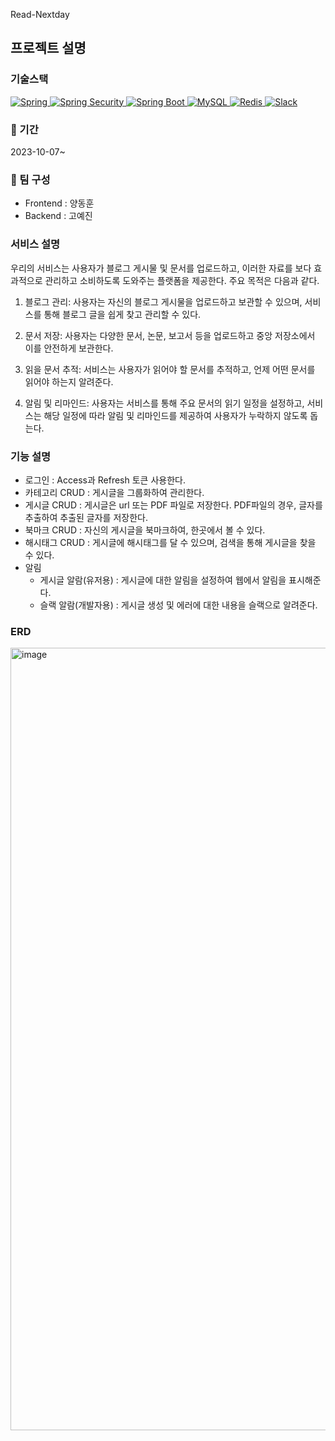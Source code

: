 Read-Nextday

## 프로젝트 설명

### 기술스택
 <a href="https://spring.io/">
  <img src="https://img.shields.io/badge/Spring-Framework-success?logo=spring" alt="Spring">
</a>
<a href="https://spring.io/projects/spring-security">
  <img src="https://img.shields.io/badge/Spring%20Security-Security-blue?logo=spring-security" alt="Spring Security">
</a>
<a href="https://spring.io/projects/spring-boot">
  <img src="https://img.shields.io/badge/Spring%20Boot-Boot-blue?logo=spring-boot" alt="Spring Boot">
</a>
<a href="https://www.mysql.com/">
  <img src="https://img.shields.io/badge/MySQL-Database-blue?logo=mysql" alt="MySQL">
</a>
<a href="https://redis.io/">
  <img src="https://img.shields.io/badge/Redis-Cache-red?logo=redis" alt="Redis">
</a>
<a href="https://slack.com/">
  <img src="https://img.shields.io/badge/Slack-Chat-4A154B?logo=slack" alt="Slack">
</a>

### :calendar: 기간
2023-10-07~

### :couple: 팀 구성
- Frontend : 양동훈
- Backend : 고예진

### 서비스 설명

  우리의 서비스는 사용자가 블로그 게시물 및 문서를 업로드하고, 이러한 자료를 보다 효과적으로 관리하고 소비하도록 도와주는 플랫폼을 제공한다. 주요 목적은 다음과 같다.

1. 블로그 관리: 사용자는 자신의 블로그 게시물을 업로드하고 보관할 수 있으며, 서비스를 통해 블로그 글을 쉽게 찾고 관리할 수 있다.

2. 문서 저장: 사용자는 다양한 문서, 논문, 보고서 등을 업로드하고 중앙 저장소에서 이를 안전하게 보관한다.

3. 읽을 문서 추적: 서비스는 사용자가 읽어야 할 문서를 추적하고, 언제 어떤 문서를 읽어야 하는지 알려준다.

4. 알림 및 리마인드: 사용자는 서비스를 통해 주요 문서의 읽기 일정을 설정하고, 서비스는 해당 일정에 따라 알림 및 리마인드를 제공하여 사용자가 누락하지 않도록 돕는다.


### 기능 설명
- 로그인 : Access과 Refresh 토큰 사용한다.
- 카테고리 CRUD : 게시글을 그룹화하여 관리한다.
- 게시글 CRUD : 게시글은 url 또는 PDF 파일로 저장한다. PDF파일의 경우, 글자를 추출하여 추출된 글자를 저장한다.
- 북마크 CRUD :  자신의 게시글을 북마크하여, 한곳에서 볼 수 있다.
- 해시태그 CRUD : 게시글에 해시태그를 달 수 있으며, 검색을 통해 게시글을 찾을 수 있다.
- 알림 
  - 게시글 알람(유저용) : 게시글에 대한 알림을 설정하여 웹에서 알림을 표시해준다.
  - 슬랙 알람(개발자용) : 게시글 생성 및 에러에 대한 내용을 슬랙으로 알려준다.
 
### ERD
<img width="1252" alt="image" src="https://github.com/YEJINGO/Read-Nextday/assets/114003526/689e8b99-49ec-4739-aa46-8eba00e7f222">
